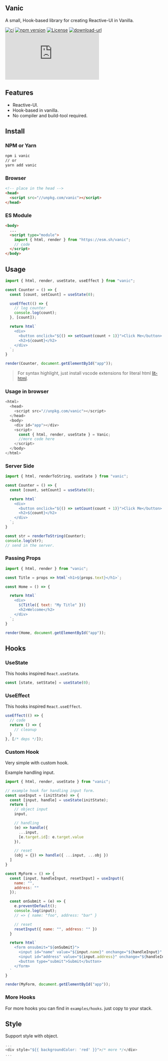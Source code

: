 ## Vanic
A small, Hook-based library for creating Reactive-UI in Vanilla.

[![ci](https://github.com/herudi/vanic/workflows/ci/badge.svg)](https://github.com/herudi/vanic)
[![npm version](https://img.shields.io/badge/npm-0.0.11-blue.svg)](https://npmjs.org/package/vanic)
[![License](https://img.shields.io/:license-mit-blue.svg)](http://badges.mit-license.org)
[![download-url](https://img.shields.io/npm/dm/vanic.svg)](https://npmjs.org/package/vanic)
[![gzip](https://img.badgesize.io/https:/unpkg.com/vanic/index.min.js?label=gzip&compression=gzip)](https://github.com/herudi/vanic)

## Features
- Reactive-UI.
- Hook-based in vanilla.
- No compiler and build-tool required.

## Install
### NPM or Yarn
```bash
npm i vanic
// or
yarn add vanic
```
### Browser
```html
<!-- place in the head -->
<head>
  <script src="//unpkg.com/vanic"></script>
</head>
```
### ES Module
```html
<body>
  ...
  <script type="module">
    import { html, render } from "https://esm.sh/vanic";
    // code
  </script>
</body>
```
## Usage

```js
import { html, render, useState, useEffect } from "vanic";

const Counter = () => {
  const [count, setCount] = useState(0);

  useEffect(() => {
    // log counter
    console.log(count);
  }, [count]);

  return html`
    <div>
      <button onclick="${() => setCount(count + 1)}">Click Me</button>
      <h2>${count}</h2>
    </div>
  `;
}

render(Counter, document.getElementById("app"));
```
> For syntax highlight, just install vscode extensions for literal html [lit-html](https://marketplace.visualstudio.com/items?itemName=bierner.lit-html).

### Usage in browser
```js
<html>
  <head>
    <script src="//unpkg.com/vanic"></script>
  </head>
  <body>
    <div id="app"></div>
    <script>
      const { html, render, useState } = Vanic;
      //more code here
    </script>
  </body>
</html>
```
### Server Side
```js
import { html, renderToString, useState } from "vanic";

const Counter = () => {
  const [count, setCount] = useState(0);

  return html`
    <div>
      <button onclick="${() => setCount(count + 1)}">Click Me</button>
      <h2>${count}</h2>
    </div>
  `;
}

const str = renderToString(Counter);
console.log(str);
// send in the server.
```
### Passing Props
```js
import { html, render } from "vanic";

const Title = props => html`<h1>${props.text}</h1>`;

const Home = () => {

  return html`
    <div>
      ${Title({ text: "My Title" })}
      <h2>Welcome</h2>
    </div>
  `;
}

render(Home, document.getElementById("app"));
```
## Hooks
### UseState
This hooks inspired `React.useState`.

```js
const [state, setState] = useState(0);
```
### UseEffect
This hooks inspired `React.useEffect`.
```js
useEffect(() => {
  // code
  return () => {
    // cleanup
  }
}, [/* deps */]);
```
### Custom Hook
Very simple with custom hook.

Example handling input.
```js
import { html, render, useState } from "vanic";

// example hook for handling input form.
const useInput = (initState) => {
  const [input, handle] = useState(initState);
  return [
    // object input
    input,

    // handling
    (e) => handle({ 
      ...input, 
      [e.target.id]: e.target.value 
    }),

    // reset
    (obj = {}) => handle({ ...input, ...obj })
  ]
}

const MyForm = () => {
  const [input, handleInput, resetInput] = useInput({
    name: "",
    address: ""
  });

  const onSubmit = (e) => {
    e.preventDefault();
    console.log(input);
    // => { name: "foo", address: "bar" }

    // reset
    resetInput({ name: "", address: "" })
  }

  return html`
    <form onsubmit="${onSubmit}">
      <input id="name" value="${input.name}" onchange="${handleInput}" />
      <input id="address" value="${input.address}" onchange="${handleInput}" />
      <button type="submit">Submit</button>
    </form>
  `
}

render(MyForm, document.getElementById("app"));
```
### More Hooks
For more hooks you can find in `examples/hooks`. just copy to your stack.

## Style
Support style with object.
```js
...
<div style="${{ backgroundColor: 'red' }}">/* more */</div>
...
```